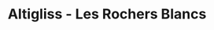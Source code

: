 ---
title: "Altigliss - Les Rochers Blancs"
url: /gavarnie/altigliss-les-rochers-blancs/
shop: beauté
---